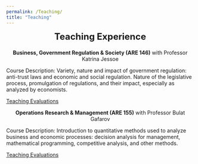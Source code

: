 ```yaml
---
permalink: /Teaching/
title: "Teaching"
---
```


<div style="text-align: center; font-size: 24px; font-weight: bold; margin-bottom: 20px;">
  Teaching Experience
</div>
<!-- Add a smaller margin to control spacing -->


<center><b>Business, Government Regulation & Society (ARE 146)</b> with Professor Katrina Jessoe</center>

Course Description: Variety, nature and impact of government regulation: anti-trust laws and economic and social regulation. Nature of the legislative process, promulgation of regulations, and their impact, especially as analyzed by economists.

[Teaching Evaluations](https://frederikstrabo.github.io/files/ARE146_Evals.pdf)

<center><b>Operations Research & Management (ARE 155)</b> with Professor Bulat Gafarov</center>

Course Description: Introduction to quantitative methods used to analyze business and economic processes: decision analysis for management, mathematical programming, competitive analysis, and other methods.

[Teaching Evaluations](https://frederikstrabo.github.io/files/ARE155_Evals.pdf)

